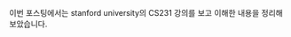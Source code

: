 이번 포스팅에서는 stanford university의 CS231 강의를 보고 이해한 내용을 정리해 보았습니다.



[CS231 2강 영상]: https://www.youtube.com/watch?v=OoUX-nOEjG0
[ CS231 자료]: http://cs231n.stanford.edu/2017/syllabus.html

